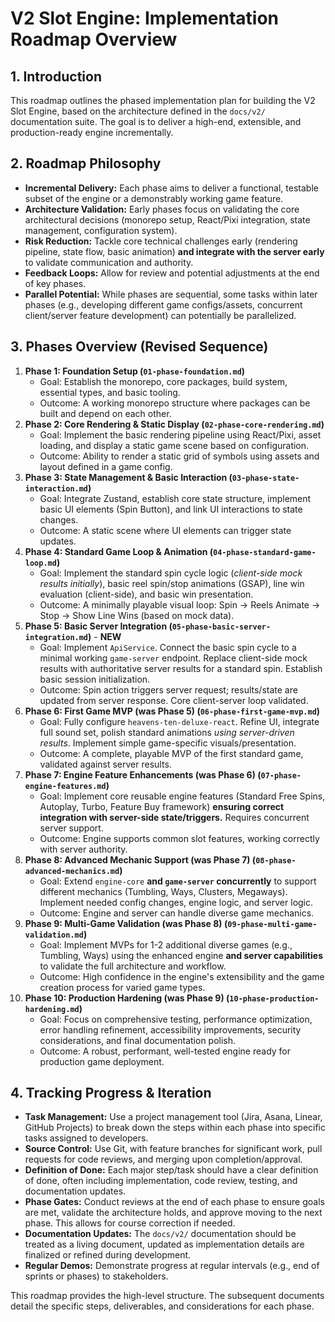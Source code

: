 # V2 Slot Engine: Implementation Roadmap Overview

## 1. Introduction

This roadmap outlines the phased implementation plan for building the V2 Slot Engine, based on the architecture defined in the `docs/v2/` documentation suite. The goal is to deliver a high-end, extensible, and production-ready engine incrementally.

## 2. Roadmap Philosophy

*   **Incremental Delivery:** Each phase aims to deliver a functional, testable subset of the engine or a demonstrably working game feature.
*   **Architecture Validation:** Early phases focus on validating the core architectural decisions (monorepo setup, React/Pixi integration, state management, configuration system).
*   **Risk Reduction:** Tackle core technical challenges early (rendering pipeline, state flow, basic animation) **and integrate with the server early** to validate communication and authority.
*   **Feedback Loops:** Allow for review and potential adjustments at the end of key phases.
*   **Parallel Potential:** While phases are sequential, some tasks within later phases (e.g., developing different game configs/assets, concurrent client/server feature development) can potentially be parallelized.

## 3. Phases Overview (Revised Sequence)

1.  **Phase 1: Foundation Setup (`01-phase-foundation.md`)**
    *   Goal: Establish the monorepo, core packages, build system, essential types, and basic tooling.
    *   Outcome: A working monorepo structure where packages can be built and depend on each other.
2.  **Phase 2: Core Rendering & Static Display (`02-phase-core-rendering.md`)**
    *   Goal: Implement the basic rendering pipeline using React/Pixi, asset loading, and display a static game scene based on configuration.
    *   Outcome: Ability to render a static grid of symbols using assets and layout defined in a game config.
3.  **Phase 3: State Management & Basic Interaction (`03-phase-state-interaction.md`)**
    *   Goal: Integrate Zustand, establish core state structure, implement basic UI elements (Spin Button), and link UI interactions to state changes.
    *   Outcome: A static scene where UI elements can trigger state updates.
4.  **Phase 4: Standard Game Loop & Animation (`04-phase-standard-game-loop.md`)**
    *   Goal: Implement the standard spin cycle logic (*client-side mock results initially*), basic reel spin/stop animations (GSAP), line win evaluation (client-side), and basic win presentation.
    *   Outcome: A minimally playable visual loop: Spin -> Reels Animate -> Stop -> Show Line Wins (based on mock data).
5.  **Phase 5: Basic Server Integration (`05-phase-basic-server-integration.md`)** - **NEW**
    *   Goal: Implement `ApiService`. Connect the basic spin cycle to a minimal working `game-server` endpoint. Replace client-side mock results with authoritative server results for a standard spin. Establish basic session initialization.
    *   Outcome: Spin action triggers server request; results/state are updated from server response. Core client-server loop validated.
6.  **Phase 6: First Game MVP (was Phase 5) (`06-phase-first-game-mvp.md`)**
    *   Goal: Fully configure `heavens-ten-deluxe-react`. Refine UI, integrate full sound set, polish standard animations *using server-driven results*. Implement simple game-specific visuals/presentation.
    *   Outcome: A complete, playable MVP of the first standard game, validated against server results.
7.  **Phase 7: Engine Feature Enhancements (was Phase 6) (`07-phase-engine-features.md`)**
    *   Goal: Implement core reusable engine features (Standard Free Spins, Autoplay, Turbo, Feature Buy framework) **ensuring correct integration with server-side state/triggers.** Requires concurrent server support.
    *   Outcome: Engine supports common slot features, working correctly with server authority.
8.  **Phase 8: Advanced Mechanic Support (was Phase 7) (`08-phase-advanced-mechanics.md`)**
    *   Goal: Extend `engine-core` **and `game-server` concurrently** to support different mechanics (Tumbling, Ways, Clusters, Megaways). Implement needed config changes, engine logic, and server logic.
    *   Outcome: Engine and server can handle diverse game mechanics.
9.  **Phase 9: Multi-Game Validation (was Phase 8) (`09-phase-multi-game-validation.md`)**
    *   Goal: Implement MVPs for 1-2 additional diverse games (e.g., Tumbling, Ways) using the enhanced engine **and server capabilities** to validate the full architecture and workflow.
    *   Outcome: High confidence in the engine's extensibility and the game creation process for varied game types.
10. **Phase 10: Production Hardening (was Phase 9) (`10-phase-production-hardening.md`)**
    *   Goal: Focus on comprehensive testing, performance optimization, error handling refinement, accessibility improvements, security considerations, and final documentation polish.
    *   Outcome: A robust, performant, well-tested engine ready for production game deployment.

## 4. Tracking Progress & Iteration

*   **Task Management:** Use a project management tool (Jira, Asana, Linear, GitHub Projects) to break down the steps within each phase into specific tasks assigned to developers.
*   **Source Control:** Use Git, with feature branches for significant work, pull requests for code reviews, and merging upon completion/approval.
*   **Definition of Done:** Each major step/task should have a clear definition of done, often including implementation, code review, testing, and documentation updates.
*   **Phase Gates:** Conduct reviews at the end of each phase to ensure goals are met, validate the architecture holds, and approve moving to the next phase. This allows for course correction if needed.
*   **Documentation Updates:** The `docs/v2/` documentation should be treated as a living document, updated as implementation details are finalized or refined during development.
*   **Regular Demos:** Demonstrate progress at regular intervals (e.g., end of sprints or phases) to stakeholders.

This roadmap provides the high-level structure. The subsequent documents detail the specific steps, deliverables, and considerations for each phase.
